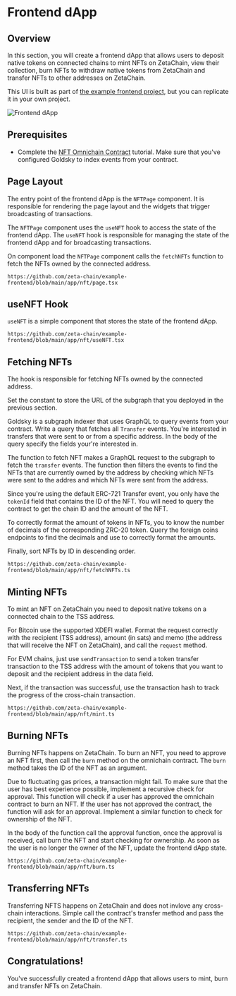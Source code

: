 # Frontend dApp

## Overview

In this section, you will create a frontend dApp that allows users to deposit
native tokens on connected chains to mint NFTs on ZetaChain, view their
collection, burn NFTs to withdraw native tokens from ZetaChain and transfer NFTs
to other addresses on ZetaChain.

This UI is built as part of
[the example frontend project](https://github.com/zeta-chain/example-frontend),
but you can replicate it in your own project.

![Frontend dApp](/img/docs/nft.png)

## Prerequisites

- Complete the
  [NFT Omnichain Contract](/developers/omnichain/tutorials/nft/contract)
  tutorial. Make sure that you've configured Goldsky to index events from your
  contract.

## Page Layout

The entry point of the frontend dApp is the `NFTPage` component. It is
responsible for rendering the page layout and the widgets that trigger
broadcasting of transactions.

The `NFTPage` component uses the `useNFT` hook to access the state of the
frontend dApp. The `useNFT` hook is responsible for managing the state of the
frontend dApp and for broadcasting transactions.

On component load the `NFTPage` component calls the `fetchNFTs` function to
fetch the NFTs owned by the connected address.

```tsx reference title="app/nft/page.tsx"
https://github.com/zeta-chain/example-frontend/blob/main/app/nft/page.tsx
```

## useNFT Hook

`useNFT` is a simple component that stores the state of the frontend dApp.

```tsx reference title="app/nft/useNFT.tsx"
https://github.com/zeta-chain/example-frontend/blob/main/app/nft/useNFT.tsx
```

## Fetching NFTs

The hook is responsible for fetching NFTs owned by the connected address.

Set the constant to store the URL of the subgraph that you deployed in the
previous section.

Goldsky is a subgraph indexer that uses GraphQL to query events from your
contract. Write a query that fetches all `Transfer` events. You're interested in
transfers that were sent to or from a specific address. In the body of the query
specify the fields your're interested in.

The function to fetch NFT makes a GraphQL request to the subgraph to fetch the
`transfer` events. The function then filters the events to find the NFTs that
are currently owned by the address by checking which NFTs were sent to the
addres and which NFTs were sent from the address.

Since you're using the default ERC-721 Transfer event, you only have the
`tokenId` field that contains the ID of the NFT. You will need to query the
contract to get the chain ID and the amount of the NFT.

To correctly format the amount of tokens in NFTs, you to know the number of
decimals of the corresponding ZRC-20 token. Query the foreign coins endpoints to
find the decimals and use to correctly format the amounts.

Finally, sort NFTs by ID in descending order.

```tsx reference title="app/nft/fetchNFTs.ts"
https://github.com/zeta-chain/example-frontend/blob/main/app/nft/fetchNFTs.ts
```

## Minting NFTs

To mint an NFT on ZetaChain you need to deposit native tokens on a connected
chain to the TSS address.

For Bitcoin use the supported XDEFI wallet. Format the request correctly with
the recipient (TSS address), amount (in sats) and memo (the address that will
receive the NFT on ZetaChain), and call the `request` method.

For EVM chains, just use `sendTransaction` to send a token transfer transaction
to the TSS address with the amount of tokens that you want to deposit and the
recipient address in the data field.

Next, if the transaction was successful, use the transaction hash to track the
progress of the cross-chain transaction.

```tsx reference title="app/nft/mint.ts"
https://github.com/zeta-chain/example-frontend/blob/main/app/nft/mint.ts
```

## Burning NFTs

Burning NFTs happens on ZetaChain. To burn an NFT, you need to approve an NFT
first, then call the `burn` method on the omnichain contract. The `burn` method
takes the ID of the NFT as an argument.

Due to fluctuating gas prices, a transaction might fail. To make sure that the
user has best experience possible, implement a recursive check for approval.
This function will check if a user has approved the omnichain contract to burn
an NFT. If the user has not approved the contract, the function will ask for an
approval. Implement a similar function to check for ownership of the NFT.

In the body of the function call the approval function, once the approval is
received, call burn the NFT and start checking for ownership. As soon as the
user is no longer the owner of the NFT, update the frontend dApp state.

```tsx reference title="app/nft/burn.ts"
https://github.com/zeta-chain/example-frontend/blob/main/app/nft/burn.ts
```

## Transferring NFTs

Transferring NFTS happens on ZetaChain and does not invlove any cross-chain
interactions. Simple call the contract's transfer method and pass the recipient,
the sender and the ID of the NFT.

```tsx reference title="app/nft/transfer.ts"
https://github.com/zeta-chain/example-frontend/blob/main/app/nft/transfer.ts
```

## Congratulations!

You've successfully created a frontend dApp that allows users to mint, burn and
transfer NFTs on ZetaChain.

